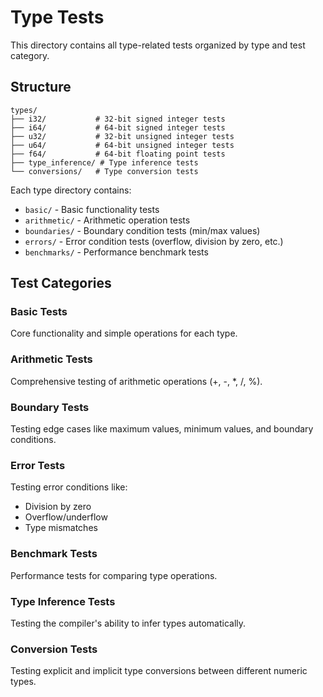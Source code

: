 # Type Tests

This directory contains all type-related tests organized by type and test category.

## Structure

```
types/
├── i32/           # 32-bit signed integer tests
├── i64/           # 64-bit signed integer tests  
├── u32/           # 32-bit unsigned integer tests
├── u64/           # 64-bit unsigned integer tests
├── f64/           # 64-bit floating point tests
├── type_inference/ # Type inference tests
└── conversions/   # Type conversion tests
```

Each type directory contains:
- `basic/` - Basic functionality tests
- `arithmetic/` - Arithmetic operation tests
- `boundaries/` - Boundary condition tests (min/max values)
- `errors/` - Error condition tests (overflow, division by zero, etc.)
- `benchmarks/` - Performance benchmark tests

## Test Categories

### Basic Tests
Core functionality and simple operations for each type.

### Arithmetic Tests
Comprehensive testing of arithmetic operations (+, -, *, /, %).

### Boundary Tests
Testing edge cases like maximum values, minimum values, and boundary conditions.

### Error Tests
Testing error conditions like:
- Division by zero
- Overflow/underflow
- Type mismatches

### Benchmark Tests
Performance tests for comparing type operations.

### Type Inference Tests
Testing the compiler's ability to infer types automatically.

### Conversion Tests
Testing explicit and implicit type conversions between different numeric types.
